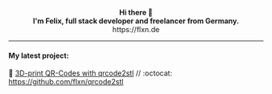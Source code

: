 <p align="center">
  <strong>Hi there 👋</strong><br/>
  <strong>I'm Felix, full stack developer and freelancer from Germany.</strong><br/>
  https://flxn.de
</p>

---

#### My latest project:

🚀 [3D-print QR-Codes with qrcode2stl](https://printer.tools/qrcode2stl/) // :octocat: https://github.com/flxn/qrcode2stl
